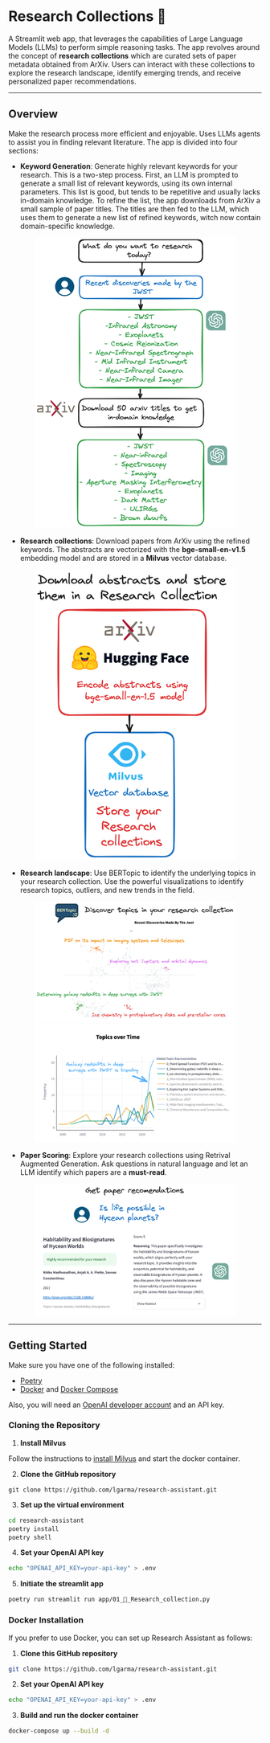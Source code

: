 # Research Collections 📖

A Streamlit web app, that leverages the capabilities of Large Language Models (LLMs)
to perform simple reasoning tasks. The app revolves around the concept of
**research collections** which are curated sets of paper metadata obtained from
ArXiv. Users can interact with these collections to explore the research landscape,
identify emerging trends, and receive personalized paper recommendations.

---

## Overview

Make the research process more efficient and enjoyable.
Uses LLMs agents to assist you in finding relevant literature.
The app is divided into four sections:

- **Keyword Generation**: Generate highly relevant keywords for your research.
This is a two-step process. First, an LLM is prompted to generate a
small list of relevant keywords, using its own internal parameters. This list is good,
but tends to be repetitive and usually lacks in-domain knowledge.
To refine the list, the app downloads from ArXiv a small sample of paper titles.
The titles are then fed to the LLM, which uses them to generate a new list of
refined keywords, witch now contain domain-specific knowledge.

<p align="center">
  <img src="img/keyword_agent.png" alt="keyword" width="400"/>
</p>

- **Research collections**: Download papers from ArXiv using the refined keywords.
The abstracts are vectorized with the **bge-small-en-v1.5** embedding model
and are stored in a **Milvus** vector database.

<p align="center">
  <img src="img/Store abstracts.png" alt="keyword" width="400"/>
</p>

- **Research landscape**: Use BERTopic to identify the underlying topics in your
research collection. Use the powerful visualizations to identify research topics,
outliers, and new trends in the field.

<p align="center">
  <img src="img/Research landscape.png" alt="keyword" width="400"/>
  <img src="img/topic_over_time.png" alt="topic over time" width="400"/>
</p>

- **Paper Scoring**: Explore your research collections using Retrival Augmented
Generation. Ask questions in natural language and let an LLM identify which
papers are a **must-read**.

<p align="center">
  <img src="img/Paper recommendations.png" alt="paper recommendations" width="400"/>
</p>


---

## Getting Started

Make sure you have one of the following installed:

- [Poetry](https://python-poetry.org/docs/#installation)
- [Docker](https://docs.docker.com/engine/install/) and [Docker Compose](https://docs.docker.com/compose/install/)

Also, you will need an [OpenAI developer account](https://platform.openai.com/) and an API key.

### Cloning the Repository

1. **Install Milvus**

Follow the instructions to [install Milvus](https://milvus.io/docs/install_standalone-docker.md) and
start the docker container.

2. **Clone the GitHub repository**

```
git clone https://github.com/lgarma/research-assistant.git
```

3. **Set up the virtual environment**

```bash
cd research-assistant
poetry install
poetry shell
```

4. **Set your OpenAI API key**

```bash
echo "OPENAI_API_KEY=your-api-key" > .env
```

5. **Initiate the streamlit app**

```bash
poetry run streamlit run app/01_📖_Research_collection.py
```

### Docker Installation
If you prefer to use Docker, you can set up Research Assistant as follows:

1. **Clone this GitHub repository**

```bash
git clone https://github.com/lgarma/research-assistant.git
```

2. **Set your OpenAI API key**

```bash
echo "OPENAI_API_KEY=your-api-key" > .env
```

3. **Build and run the docker container**

```bash
docker-compose up --build -d
```
